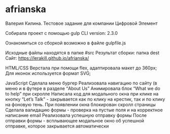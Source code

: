 # afrianska
Валерия Килина. Тестовое задание для компании Цифровой Элемент

Собирала проект с помощью gulp CLI version: 2.3.0

Ознакомиться со сборкой возможно в файле gulpfile.js

Исходные файлы находятся в папке #src
Результат сборки: папка dest
Сайт: https://lerakill.github.io/afrianska/ 

HTML/CSS
Верстала при помощи flex, адаптировала макет до 360px;
Для иконок используется формат SVG;

JavaScript
Сделала меню бургер 
Реализовала навигацию по сайту (в меню и в футере в разделе “About Us”
Анимировала блок “What we do to help” при скролле
Написала код для модального окна при клике на кнопку “Let’s Talk"  -  закрывается как по клику на крестик, так и по клику на фоновую тень. При появлении окна блокирован скролл страницы
Сделала валидацию формы - проверка на пустые поля и на корректное написание email
Реализовала успешную отправку формы
После отправки формы - всплывающее модальное окно об успешной отправке, которое закрывается автоматически

	

